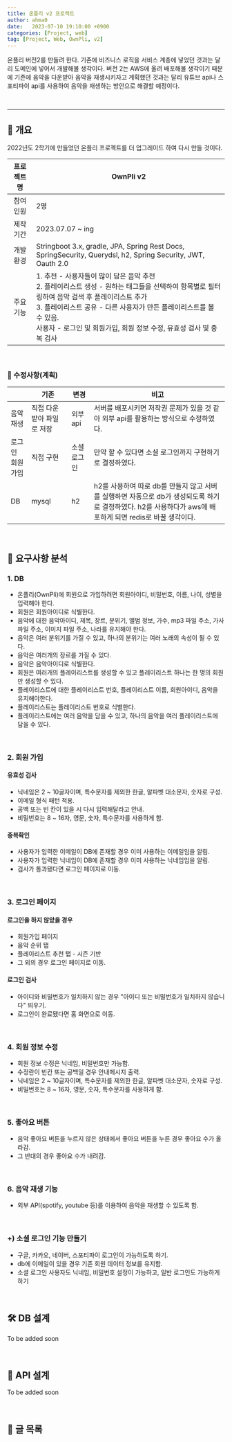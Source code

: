 ```yaml
---
title: 온플리 v2 프로젝트
author: ahma0
date:   2023-07-10 19:10:00 +0900
categories: [Project, web]
tag: [Project, Web, OwnPli, v2]
---
```


온플리 버전2를 만들려 한다. 기존에 비즈니스 로직을 서비스 계층에 넣었던 것과는 달리 도메인에 넣어서 개발해볼 생각이다. 버전 2는 AWS에 올려 배포해볼 생각이기 때문에 기존에 음악을 다운받아 음악을 재생시키자고 계획했던 것과는 달리 유튜브 api나 스포티파이 api를 사용하여 음악을 재생하는 방안으로 해결할 예정이다. 

<br>

<hr>

## 📌 개요

2022년도 2학기에 만들었던 온플리 프로젝트를 더 업그레이드 하여 다시 만들 것이다.

| 프로젝트 명 | OwnPli v2 |
| :---: | --- |
| 참여 인원 | 2명 |
| 제작 기간 | 2023.07.07 ~ ing |
| 개발 환경 | Stringboot 3.x, gradle, JPA, Spring Rest Docs, SpringSecurity, Querydsl, h2, Spring Security, JWT, Oauth 2.0 |
| 주요 기능 | 1. 추천 - 사용자들이 많이 담은 음악 추천<br> 2. 플레이리스트 생성 - 원하는 태그들을 선택하여 항목별로 필터링하여 음악 검색 후 플레이리스트 추가 <br> 3. 플레이리스트 공유 - 다른 사용자가 만든 플레이리스트를 볼 수 있음. <br> 사용자 - 로그인 및 회원가입, 회원 정보 수정, 유효성 검사 및 중복 검사 |

<br>

### 📎 수정사항(계획)

| | 기존 | 변경 | 비고 |
| --- | --- | --- | --- |
| 음악 재생 | 직접 다운받아 파일로 저장 | 외부 api | 서버를 배포시키면 저작권 문제가 있을 것 같아 외부 api를 활용하는 방식으로 수정하였다. |
| 로그인 <br> 회원가입 | 직접 구현 | 소셜 로그인 | 만약 할 수 있다면 소셜 로그인까지 구현하기로 결정하였다. |
| DB | mysql | h2 | h2를 사용하여 따로 db를 만들지 않고 서버를 실행하면 자동으로 db가 생성되도록 하기로 결정하였다. h2를 사용하다가 aws에 배포하게 되면 redis로 바꿀 생각이다. |

<br>

## 🔖 요구사항 분석

### 1. DB

- 온플리(OwnPli)에 회원으로 가입하려면 회원아이디, 비밀번호, 이름, 나이, 성별을 입력해야 한다.
- 회원은 회원아이디로 식별한다.
- 음악에 대한 음악아이디, 제목, 장르, 분위기, 앨범 정보, 가수, mp3 파일 주소, 가사 파일 주소, 이미지 파일 주소, 나라를 유지해야 한다.
- 음악은 여러 분위기를 가질 수 있고, 하나의 분위기는 여러 노래의 속성이 될 수 있다.
- 음악은 여러개의 장르를 가질 수 있다.
- 음악은 음악아이디로 식별한다.
- 회원은 여러개의 플레이리스트를 생성할 수 있고 플레이리스트 하나는 한 명의 회원만 생성할 수 있다.
- 플레이리스트에 대한 플레이리스트 번호, 플레이리스트 이름, 회원아이디, 음악을 유지해야한다.
- 플레이리스트는 플레이리스트 번호로 식별한다.
- 플레이리스트에는 여러 음악을 담을 수 있고, 하나의 음악을 여러 플레이리스트에 담을 수 있다.

<br>

### 2. 회원 가입

#### 유효성 검사

- 닉네임은 2 ~ 10글자이며, 특수문자를 제외한 한글, 알파벳 대소문자, 숫자로 구성.
- 이메일 형식 패턴 적용.
- 공백 또는 빈 칸이 있을 시 다시 입력해달라고 안내.
- 비밀번호는 8 ~ 16자, 영문, 숫자, 특수문자를 사용하게 함.


#### 중복확인

- 사용자가 입력한 이메일이 DB에 존재할 경우 이미 사용하는 이메일임을 알림.
- 사용자가 입력한 닉네임이 DB에 존재할 경우 이미 사용하는 닉네임임을 알림.
- 검사가 통과됐다면 로그인 페이지로 이동.

<br>

### 3. 로그인 페이지

#### 로그인을 하지 않았을 경우

- 회원가입 페이지
- 음악 순위 탭
- 플레이리스트 추천 탭 - 시즌 기반
- 그 외의 경우 로그인 페이지로 이동.

#### 로그인 검사

- 아이디와 비밀번호가 일치하지 않는 경우 "아이디 또는 비밀번호가 일치하지 않습니다" 띄우기.
- 로그인이 완료됐다면 홈 화면으로 이동.

<br>

### 4. 회원 정보 수정

- 회원 정보 수정은 닉네임, 비밀번호만 가능함.
- 수정란이 빈칸 또는 공백일 경우 안내메시지 출력.
- 닉네임은 2 ~ 10글자이며, 특수문자를 제외한 한글, 알파벳 대소문자, 숫자로 구성.
- 비밀번호는 8 ~ 16자, 영문, 숫자, 특수문자를 사용하게 함.

<br>

### 5. 좋아요 버튼

- 음악 좋아요 버튼을 누르지 않은 상태에서 좋아요 버튼을 누른 경우 좋아요 수가 올라감.
- 그 반대의 경우 좋아요 수가 내려감.

<br>

### 6. 음악 재생 기능

- 외부 API(spotify, youtube 등)를 이용하여 음악을 재생할 수 있도록 함.

<br>

### +) 소셜 로그인 기능 만들기

- 구글, 카카오, 네이버, 스포티파이 로그인이 가능하도록 하기.
- db에 이메일이 있을 경우 기존 회원 데이터 정보를 유지함.
- 소셜 로그인 사용자도 닉네임, 비밀번호 설정이 가능하고, 일반 로그인도 가능하게 하기

<br>

## 🛠️ DB 설계

<!-- db 스키마 올리기 -->

To be added soon

<br>

## 🔎 API 설계

<!-- 회원, 음악, 플레이리스트 등의 api -->

To be added soon

<br>

## 🥑 글 목록

